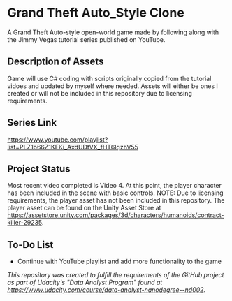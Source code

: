 # Grand Theft Auto_Style Clone
A Grand Theft Auto-style open-world game made by following along with the Jimmy Vegas tutorial series published on YouTube.


## Description of Assets
Game will use C# coding with scripts originally copied from the tutorial vidoes and updated by myself where needed.  Assets will either be ones I created or will not be included in this repository due to licensing requirements.


## Series Link
https://www.youtube.com/playlist?list=PLZ1b66Z1KFKi_AxdUDtVX_fHT6IqzhV55


## Project Status
Most recent video completed is Video 4.  At this point, the player character has been included in the scene with basic controls.  NOTE: Due to licensing requirements, the player asset has not been included in this repository.  The player asset can be found on the Unity Asset Store at https://assetstore.unity.com/packages/3d/characters/humanoids/contract-killer-29235.


## To-Do List
- Continue with YouTube playlist and add more functionality to the game




_This repository was created to fulfill the requirements of the GitHub project as part of Udacity's "Data Analyst Program" found at https://www.udacity.com/course/data-analyst-nanodegree--nd002._
